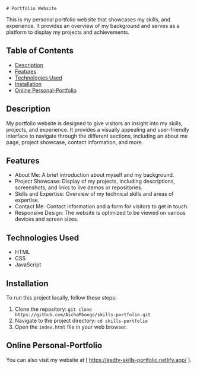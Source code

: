     # Portfolio Website

This is my personal portfolio website that showcases my skills, and experience. It provides an overview of my background and serves as a platform to display my projects and achievements.

## Table of Contents

- [Description](#description)
- [Features](#features)
- [Technologies Used](#technologies-used)
- [Installation](#installation)
- [Online Personal-Portfolio](#online-personal-Porfolio)

## Description

My portfolio website is designed to give visitors an insight into my skills, projects, and experience. It provides a visually appealing and user-friendly interface to navigate through the different sections, including an about me page, project showcase, contact information, and more.

## Features

- About Me: A brief introduction about myself and my background.
- Project Showcase: Display of my projects, including descriptions, screenshots, and links to live demos or repositories.
- Skills and Expertise: Overview of my technical skills and areas of expertise.
- Contact Me: Contact information and a form for visitors to get in touch.
- Responsive Design: The website is optimized to be viewed on various devices and screen sizes.

## Technologies Used

- HTML
- CSS
- JavaScript

## Installation

To run this project locally, follow these steps:

1. Clone the repository: `git clone https://github.com/AichaMbongo/skills-portfolio.git`
2. Navigate to the project directory: `cd skills-portfolio`
3. Open the `index.html` file in your web browser.

## Online Personal-Portfolio

You can also visit my website at [ https://esdtv-skills-portfolio.netlify.app/ ].
